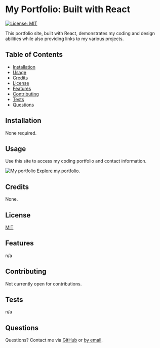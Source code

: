 
  
  # My Portfolio: Built with React

  [![License: MIT](https://img.shields.io/badge/License-MIT-yellow.svg)](https://opensource.org/licenses/MIT)

  This portfolio site, built with React, demonstrates my coding and design abilities while also providing links to my various projects. 

  ## Table of Contents
  * [Installation](#installation)
  * [Usage](#usage)
  * [Credits](#credits)
  * [License](#license)
  * [Features](#features)
  * [Contributing](#contributing)
  * [Tests](#tests)
  * [Questions](#questions)

  ## Installation
  None required. 

  ## Usage
  Use this site to access my coding portfolio and contact information.
  
  ![My portfolio](hhttps://github.com/hpurring/react-portfolio/blob/main/src/assets/photos/react-app-screenshot.png)
  [Explore my portfolio.](https://hpurring.github.io/react-portfolio/)


  ## Credits
  None.

  ## License 
  [MIT](https://choosealicense.com/licenses/mit/)

  ## Features
  n/a

  ## Contributing
  Not currently open for contributions.

  ## Tests
  n/a

  ## Questions
  Questions? Contact me via [GitHub](https://github.com/hpurring) or [by email](mailto:hilarypurrington@gmail.com).

